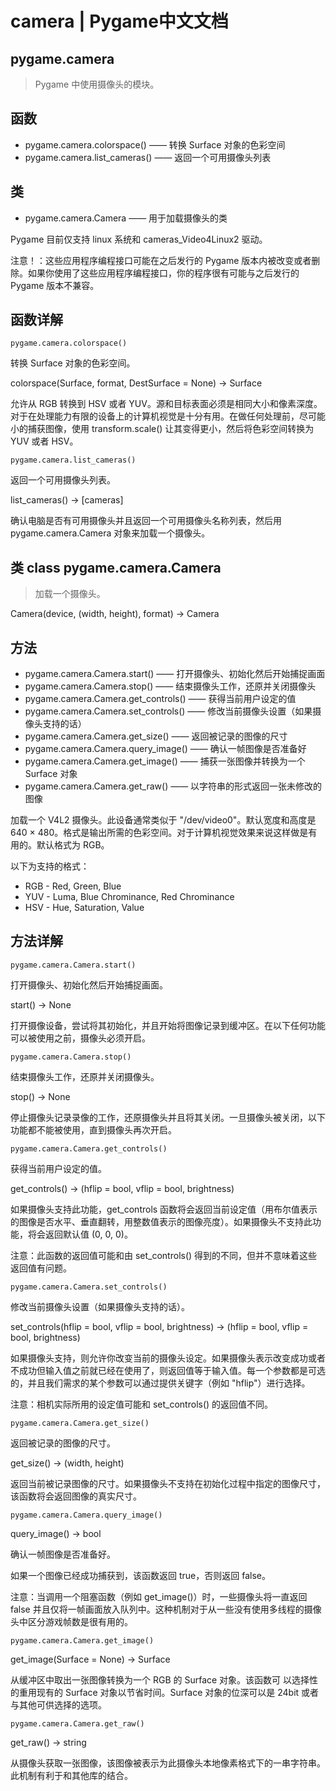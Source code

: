 # camera | Pygame中文文档

## pygame.camera

>Pygame 中使用摄像头的模块。

## 函数

* pygame.camera.colorspace()  ——  转换 Surface 对象的色彩空间
* pygame.camera.list_cameras()  ——  返回一个可用摄像头列表

## 类

* pygame.camera.Camera  ——  用于加载摄像头的类

Pygame 目前仅支持 linux 系统和 cameras_Video4Linux2 驱动。

注意！：这些应用程序编程接口可能在之后发行的 Pygame 版本内被改变或者删除。如果你使用了这些应用程序编程接口，你的程序很有可能与之后发行的 Pygame 版本不兼容。

## 函数详解

```pygame.camera.colorspace()```

转换 Surface 对象的色彩空间。

colorspace(Surface, format, DestSurface = None) -> Surface

允许从 RGB 转换到 HSV 或者 YUV。源和目标表面必须是相同大小和像素深度。对于在处理能力有限的设备上的计算机视觉是十分有用。在做任何处理前，尽可能小的捕获图像，使用 transform.scale() 让其变得更小，然后将色彩空间转换为 YUV 或者 HSV。

```pygame.camera.list_cameras()```

返回一个可用摄像头列表。

list_cameras() -> [cameras]

确认电脑是否有可用摄像头并且返回一个可用摄像头名称列表，然后用 pygame.camera.Camera 对象来加载一个摄像头。

## 类 class pygame.camera.Camera

>加载一个摄像头。

Camera(device, (width, height), format) -> Camera

## 方法

* pygame.camera.Camera.start()  ——  打开摄像头、初始化然后开始捕捉画面
* pygame.camera.Camera.stop()  ——  结束摄像头工作，还原并关闭摄像头
* pygame.camera.Camera.get_controls()  ——  获得当前用户设定的值
* pygame.camera.Camera.set_controls()  ——  修改当前摄像头设置（如果摄像头支持的话）
* pygame.camera.Camera.get_size()  ——  返回被记录的图像的尺寸
* pygame.camera.Camera.query_image()  ——  确认一帧图像是否准备好
* pygame.camera.Camera.get_image()  ——  捕获一张图像并转换为一个 Surface 对象
* pygame.camera.Camera.get_raw()  ——  以字符串的形式返回一张未修改的图像

加载一个 V4L2 摄像头。此设备通常类似于 "/dev/video0"。默认宽度和高度是 640 × 480。格式是输出所需的色彩空间。对于计算机视觉效果来说这样做是有用的。默认格式为 RGB。

以下为支持的格式：

* RGB - Red, Green, Blue
* YUV - Luma, Blue Chrominance, Red Chrominance
* HSV - Hue, Saturation, Value

## 方法详解

```pygame.camera.Camera.start()```

打开摄像头、初始化然后开始捕捉画面。

start() -> None

打开摄像设备，尝试将其初始化，并且开始将图像记录到缓冲区。在以下任何功能可以被使用之前，摄像头必须开启。

```pygame.camera.Camera.stop()```

结束摄像头工作，还原并关闭摄像头。

stop() -> None

停止摄像头记录录像的工作，还原摄像头并且将其关闭。一旦摄像头被关闭，以下功能都不能被使用，直到摄像头再次开启。

```pygame.camera.Camera.get_controls()```

获得当前用户设定的值。

get_controls() -> (hflip = bool, vflip = bool, brightness)

如果摄像头支持此功能，get_controls 函数将会返回当前设定值（用布尔值表示的图像是否水平、垂直翻转，用整数值表示的图像亮度）。如果摄像头不支持此功能，将会返回默认值 (0, 0, 0)。

注意：此函数的返回值可能和由 set_controls() 得到的不同，但并不意味着这些返回值有问题。

```pygame.camera.Camera.set_controls()```

修改当前摄像头设置（如果摄像头支持的话）。

set_controls(hflip = bool, vflip = bool, brightness) -> (hflip = bool, vflip = bool, brightness)

如果摄像头支持，则允许你改变当前的摄像头设定。如果摄像头表示改变成功或者不成功但输入值之前就已经在使用了，则返回值等于输入值。每一个参数都是可选的，并且我们需求的某个参数可以通过提供关键字（例如 "hflip"）进行选择。

注意：相机实际所用的设定值可能和 set_controls() 的返回值不同。

```pygame.camera.Camera.get_size()```

返回被记录的图像的尺寸。

get_size() -> (width, height)

返回当前被记录图像的尺寸。如果摄像头不支持在初始化过程中指定的图像尺寸，该函数将会返回图像的真实尺寸。

```pygame.camera.Camera.query_image()```

query_image() -> bool

确认一帧图像是否准备好。

如果一个图像已经成功捕获到，该函数返回 true，否则返回 false。

注意：当调用一个阻塞函数（例如 get_image()）时，一些摄像头将一直返回 false 并且仅将一帧画面放入队列中。这种机制对于从一些没有使用多线程的摄像头中区分游戏帧数是很有用的。

```pygame.camera.Camera.get_image()```

get_image(Surface = None) -> Surface

从缓冲区中取出一张图像转换为一个 RGB 的 Surface 对象。该函数可        以选择性的重用现有的 Surface 对象以节省时间。Surface 对象的位深可以是 24bit 或者与其他可供选择的选项。

```pygame.camera.Camera.get_raw()```

get_raw() -> string

从摄像头获取一张图像，该图像被表示为此摄像头本地像素格式下的一串字符串。此机制有利于和其他库的结合。
